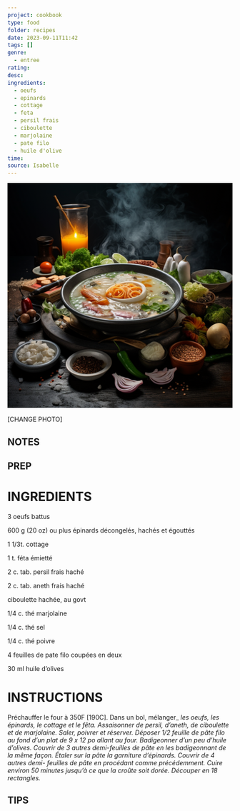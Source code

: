 ```yaml
---
project: cookbook
type: food
folder: recipes
date: 2023-09-11T11:42
tags: []
genre:
  - entree
rating: 
desc: 
ingredients:
  - oeufs
  - epinards
  - cottage
  - feta
  - persil frais
  - ciboulette
  - marjolaine
  - pate filo
  - huile d'olive
time: 
source: Isabelle
---
```


![IMAGE](_default.png)


[CHANGE PHOTO]


## NOTES




## PREP


# INGREDIENTS

3 oeufs battus

600 g (20 oz) ou plus épinards
décongelés, hachés et égouttés

1 1/3t. cottage

1 t. féta émietté

2 c. tab.  persil frais haché

2 c. tab.  aneth frais haché

ciboulette hachée, au govt

1/4 c. thé marjolaine

1/4 c. thé sel

1/4 c. thé poivre

4 feuilles de pate filo coupées en
deux

30 ml huile d’olives



# INSTRUCTIONS

Préchauffer le four à 350F [190C]. Dans un bol, mélanger_
_les oeufs, les épinards, le cottage et le_
_fêta. Assaisonner de persil, d’aneth, de ciboulette_
_et de marjolaine. Saler, poivrer et réserver._
_Déposer 1/2 feuille de pâte filo au fond d’un_
_plat de 9 x 12 po allant au four. Badigeonner_
_d’un peu d’huile d’olives. Couvrir de 3 autres_
_demi-feuilles de pâte en les badigeonnant de_
_la même façon. Étaler sur la pâte la garniture_
_d’épinards. Couvrir de 4 autres demi- feuilles_
_de pâte en procédant comme précédemment._
_Cuire environ 50 minutes jusqu’à ce que la_
_croûte soit dorée. Découper en 18 rectangles._


## TIPS



